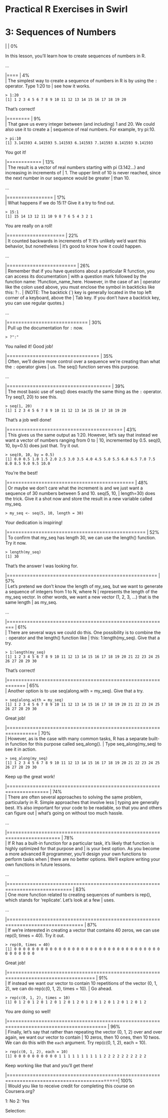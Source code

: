 Practical R Exercises in Swirl
================

# 3: Sequences of Numbers

| | 0%

In this lesson, you’ll learn how to create sequences of numbers in R.

…

|==== | 4%  
| The simplest way to create a sequence of numbers in R is by using the
`:` operator. Type 1:20 to | see how it works.

`> 1:20`  
`[1] 1 2 3 4 5 6 7 8 9 10 11 12 13 14 15 16 17 18 19 20`

That’s correct\!

|======== | 9%  
| That gave us every integer between (and including) 1 and 20. We could
also use it to create a | sequence of real numbers. For example, try
pi:10.

`> pi:10`  
`[1] 3.141593 4.141593 5.141593 6.141593 7.141593 8.141593 9.141593`

You got it\!

|============ | 13%  
| The result is a vector of real numbers starting with pi (3.142…) and
increasing in increments of | 1. The upper limit of 10 is never reached,
since the next number in our sequence would be greater | than 10.

…

|================ | 17%  
| What happens if we do 15:1? Give it a try to find out.

`> 15:1`  
`[1] 15 14 13 12 11 10 9 8 7 6 5 4 3 2 1`

You are really on a roll\!

|==================== | 22%  
| It counted backwards in increments of 1\! It’s unlikely we’d want this
behavior, but nonetheless | it’s good to know how it could happen.

…

|======================== | 26%  
| Remember that if you have questions about a particular R function, you
can access its documentation | with a question mark followed by the
function name: ?function\_name\_here. However, in the case of an |
operator like the colon used above, you must enclose the symbol in
backticks like this: ?`:`. | (NOTE: The backtick (\`) key is generally
located in the top left corner of a keyboard, above the | Tab key. If
you don’t have a backtick key, you can use regular quotes.)

…

|============================ | 30%  
| Pull up the documentation for `:` now.

`> ?":"`

You nailed it\! Good job\!

|================================ | 35%  
| Often, we’ll desire more control over a sequence we’re creating than
what the `:` operator gives | us. The seq() function serves this
purpose.

…

|==================================== | 39%  
| The most basic use of seq() does exactly the same thing as the `:`
operator. Try seq(1, 20) to see this.

`> seq(1, 20)`  
`[1] 1 2 3 4 5 6 7 8 9 10 11 12 13 14 15 16 17 18 19 20`

That’s a job well done\!

|======================================== | 43%  
| This gives us the same output as 1:20. However, let’s say that instead
we want a vector of numbers ranging from 0 to | 10, incremented by 0.5.
seq(0, 10, by=0.5) does just that. Try it out.

`> seq(0, 10, by = 0.5)`  
`[1] 0.0 0.5 1.0 1.5 2.0 2.5 3.0 3.5 4.0 4.5 5.0 5.5 6.0 6.5 7.0 7.5 8.0 8.5 9.0 9.5 10.0`

You’re the best\!

|============================================ | 48%  
| Or maybe we don’t care what the increment is and we just want a
sequence of 30 numbers between 5 and 10. seq(5, 10, | length=30) does
the trick. Give it a shot now and store the result in a new variable
called my\_seq.

`> my_seq <- seq(5, 10, length = 30)`

Your dedication is inspiring\!

|================================================ | 52%  
| To confirm that my\_seq has length 30, we can use the length()
function. Try it now.

`> length(my_seq)`  
`[1] 30`

That’s the answer I was looking for.

|==================================================== | 57%  
| Let’s pretend we don’t know the length of my\_seq, but we want to
generate a sequence of integers from 1 to N, where N | represents the
length of the my\_seq vector. In other words, we want a new vector (1,
2, 3, …) that is the same length | as my\_seq.

…

|======================================================== | 61%  
| There are several ways we could do this. One possibility is to combine
the `:` operator and the length() function like | this:
1:length(my\_seq). Give that a try.

`> 1:length(my_seq)`  
`[1] 1 2 3 4 5 6 7 8 9 10 11 12 13 14 15 16 17 18 19 20 21 22 23 24 25 26 27 28 29 30`

That’s correct\!

|============================================================ | 65%  
| Another option is to use seq(along.with = my\_seq). Give that a try.

`> seq(along.with = my_seq)`  
`[1] 1 2 3 4 5 6 7 8 9 10 11 12 13 14 15 16 17 18 19 20 21 22 23 24 25 26 27 28 29 30`

Great job\!

|================================================================ |
70%  
| However, as is the case with many common tasks, R has a separate
built-in function for this purpose called seq\_along(). | Type
seq\_along(my\_seq) to see it in action.

`> seq_along(my_seq)`  
`[1] 1 2 3 4 5 6 7 8 9 10 11 12 13 14 15 16 17 18 19 20 21 22 23 24 25 26 27 28 29 30`

Keep up the great work\!

|==================================================================== |
74%  
| There are often several approaches to solving the same problem,
particularly in R. Simple approaches that involve less | typing are
generally best. It’s also important for your code to be readable, so
that you and others can figure out | what’s going on without too much
hassle.

…

|========================================================================
| 78%  
| If R has a built-in function for a particular task, it’s likely that
function is highly optimized for that purpose and | is your best option.
As you become a more advanced R programmer, you’ll design your own
functions to perform tasks when | there are no better options. We’ll
explore writing your own functions in future lessons.

…

|============================================================================
| 83%  
| One more function related to creating sequences of numbers is rep(),
which stands for ‘replicate’. Let’s look at a few | uses.

…

|================================================================================
| 87%  
| If we’re interested in creating a vector that contains 40 zeros, we
can use rep(0, times = 40). Try it out.

`> rep(0, times = 40)`  
`[1] 0 0 0 0 0 0 0 0 0 0 0 0 0 0 0 0 0 0 0 0 0 0 0 0 0 0 0 0 0 0 0 0 0 0 0 0 0 0 0 0`

Great job\!

|====================================================================================
| 91%  
| If instead we want our vector to contain 10 repetitions of the vector
(0, 1, 2), we can do rep(c(0, 1, 2), times = 10). | Go ahead.

`> rep(c(0, 1, 2), times = 10)`  
`[1] 0 1 2 0 1 2 0 1 2 0 1 2 0 1 2 0 1 2 0 1 2 0 1 2 0 1 2 0 1 2`

You are doing so well\!

|========================================================================================
| 96%  
| Finally, let’s say that rather than repeating the vector (0, 1, 2)
over and over again, we want our vector to contain | 10 zeros, then 10
ones, then 10 twos. We can do this with the `each` argument. Try
rep(c(0, 1, 2), each = 10).

`> rep(c(0, 1, 2), each = 10)`  
`[1] 0 0 0 0 0 0 0 0 0 0 1 1 1 1 1 1 1 1 1 1 2 2 2 2 2 2 2 2 2 2`

Keep working like that and you’ll get there\!

|============================================================================================|
100%  
| Would you like to receive credit for completing this course on
Coursera.org?

1: No 2: Yes

Selection:
